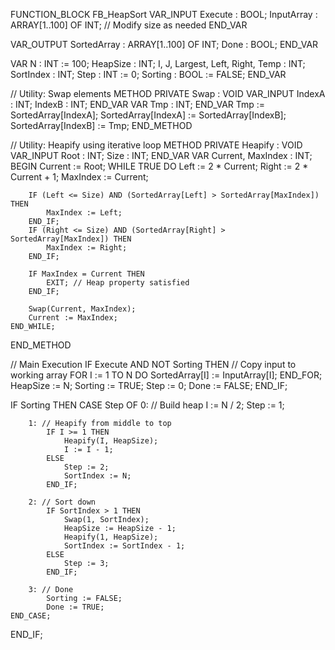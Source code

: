 FUNCTION_BLOCK FB_HeapSort
VAR_INPUT
    Execute    : BOOL;
    InputArray : ARRAY[1..100] OF INT; // Modify size as needed
END_VAR

VAR_OUTPUT
    SortedArray : ARRAY[1..100] OF INT;
    Done        : BOOL;
END_VAR

VAR
    N          : INT := 100;
    HeapSize   : INT;
    I, J, Largest, Left, Right, Temp : INT;
    SortIndex  : INT;
    Step       : INT := 0;
    Sorting    : BOOL := FALSE;
END_VAR

// Utility: Swap elements
METHOD PRIVATE Swap : VOID
VAR_INPUT
    IndexA : INT;
    IndexB : INT;
END_VAR
VAR
    Tmp : INT;
END_VAR
Tmp := SortedArray[IndexA];
SortedArray[IndexA] := SortedArray[IndexB];
SortedArray[IndexB] := Tmp;
END_METHOD

// Utility: Heapify using iterative loop
METHOD PRIVATE Heapify : VOID
VAR_INPUT
    Root     : INT;
    Size     : INT;
END_VAR
VAR
    Current, MaxIndex : INT;
BEGIN
    Current := Root;
    WHILE TRUE DO
        Left := 2 * Current;
        Right := 2 * Current + 1;
        MaxIndex := Current;

        IF (Left <= Size) AND (SortedArray[Left] > SortedArray[MaxIndex]) THEN
            MaxIndex := Left;
        END_IF;
        IF (Right <= Size) AND (SortedArray[Right] > SortedArray[MaxIndex]) THEN
            MaxIndex := Right;
        END_IF;

        IF MaxIndex = Current THEN
            EXIT; // Heap property satisfied
        END_IF;

        Swap(Current, MaxIndex);
        Current := MaxIndex;
    END_WHILE;
END_METHOD

// Main Execution
IF Execute AND NOT Sorting THEN
    // Copy input to working array
    FOR I := 1 TO N DO
        SortedArray[I] := InputArray[I];
    END_FOR;
    HeapSize := N;
    Sorting := TRUE;
    Step := 0;
    Done := FALSE;
END_IF;

IF Sorting THEN
    CASE Step OF
        0: // Build heap
            I := N / 2;
            Step := 1;

        1: // Heapify from middle to top
            IF I >= 1 THEN
                Heapify(I, HeapSize);
                I := I - 1;
            ELSE
                Step := 2;
                SortIndex := N;
            END_IF;

        2: // Sort down
            IF SortIndex > 1 THEN
                Swap(1, SortIndex);
                HeapSize := HeapSize - 1;
                Heapify(1, HeapSize);
                SortIndex := SortIndex - 1;
            ELSE
                Step := 3;
            END_IF;

        3: // Done
            Sorting := FALSE;
            Done := TRUE;
    END_CASE;
END_IF;
